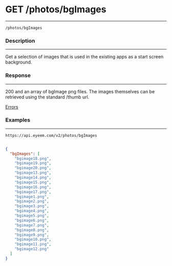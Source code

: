 # GET /photos/bgImages       
***
`/photos/bgImages`

### Description
***
Get a selection of images that is used in the existing apps as a start screen background.


### Response
***


200 and an array of bgImage png files. The images themselves can be retrieved using the standard /thumb url. 

[Errors](../../resources/errors.md#files)

### Examples
***

`https://api.eyeem.com/v2/photos/bgImages`

```json

{
  "bgImages": [
    "bgimage18.png",
    "bgimage19.png",
    "bgimage20.png",
    "bgimage13.png",
    "bgimage14.png",
    "bgimage15.png",
    "bgimage16.png",
    "bgimage17.png",
    "bgimage1.png",
    "bgimage2.png",
    "bgimage3.png",
    "bgimage4.png",
    "bgimage5.png",
    "bgimage6.png",
    "bgimage7.png",
    "bgimage8.png",
    "bgimage9.png",
    "bgimage10.png",
    "bgimage11.png",
    "bgimage12.png"
  ]
}

```